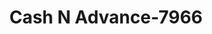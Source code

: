 ---
f_zip-code: 98387
f_state-code: WA
title: Cash N Advance-7966
f_phone: 253-535-3133
f_city-only: Spanaway
f_address: 15014 Pacific Avenue Spanaway
f_location-unique-id: '7966'
slug: cash-n-advance-7966
updated-on: '2024-05-30T13:46:58.046Z'
created-on: '2024-05-30T13:36:59.803Z'
published-on: '2024-05-30T13:54:32.469Z'
f_city-state: cms/city/spanaway-wa.md
f_company: cms/company/cash-n-advance.md
f_state: cms/state/washington.md
layout: '[payday-loan].html'
tags: payday-loan
---